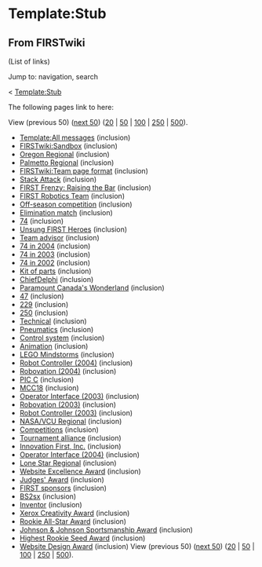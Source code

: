 # Template:Stub

## From FIRSTwiki

(List of links)

Jump to: navigation, search

< [Template:Stub](/index.php?title=Template:Stub&redirect=no "Template:Stub")

The following pages link to here:

View (previous 50) ([next 50](/index.php?title=Special:Whatlinkshere/Template:Stub&limit=50&from=939 "Special:Whatlinkshere/Template:Stub")) ([20](/index.php?title=Special:Whatlinkshere/Template:Stub&limit=20&from=0 "Special:Whatlinkshere/Template:Stub") | [50](/index.php?title=Special:Whatlinkshere/Template:Stub&limit=50&from=0 "Special:Whatlinkshere/Template:Stub") | [100](/index.php?title=Special:Whatlinkshere/Template:Stub&limit=100&from=0 "Special:Whatlinkshere/Template:Stub") | [250](/index.php?title=Special:Whatlinkshere/Template:Stub&limit=250&from=0 "Special:Whatlinkshere/Template:Stub") | [500](/index.php?title=Special:Whatlinkshere/Template:Stub&limit=500&from=0 "Special:Whatlinkshere/Template:Stub")).

- [Template:All messages](Template:All_messages "Template:All messages") (inclusion)
- [FIRSTwiki:Sandbox](FIRSTwiki:Sandbox "FIRSTwiki:Sandbox") (inclusion)
- [Oregon Regional](Oregon_Regional "Oregon Regional") (inclusion)
- [Palmetto Regional](Palmetto_Regional "Palmetto Regional") (inclusion)
- [FIRSTwiki:Team page format](FIRSTwiki:Team_page_format "FIRSTwiki:Team page format") (inclusion)
- [Stack Attack](Stack_Attack "Stack Attack") (inclusion)
- [FIRST Frenzy: Raising the Bar](FIRST_Frenzy:_Raising_the_Bar "FIRST Frenzy: Raising the Bar") (inclusion)
- [FIRST Robotics Team](FIRST_Robotics_Team "FIRST Robotics Team") (inclusion)
- [Off-season competition](Off-season_competition "Off-season competition") (inclusion)
- [Elimination match](Elimination_match "Elimination match") (inclusion)
- [74](74 "74") (inclusion)
- [Unsung FIRST Heroes](Unsung_FIRST_Heroes "Unsung FIRST Heroes") (inclusion)
- [Team advisor](Team_advisor "Team advisor") (inclusion)
- [74 in 2004](74_in_2004 "74 in 2004") (inclusion)
- [74 in 2003](74_in_2003 "74 in 2003") (inclusion)
- [74 in 2002](74_in_2002 "74 in 2002") (inclusion)
- [Kit of parts](Kit_of_parts "Kit of parts") (inclusion)
- [ChiefDelphi](ChiefDelphi "ChiefDelphi") (inclusion)
- [Paramount Canada's Wonderland](Paramount_Canada%27s_Wonderland "Paramount Canada's Wonderland") (inclusion)
- [47](47 "47") (inclusion)
- [229](229 "229") (inclusion)
- [250](250 "250") (inclusion)
- [Technical](Technical "Technical") (inclusion)
- [Pneumatics](Pneumatics "Pneumatics") (inclusion)
- [Control system](Control_system "Control system") (inclusion)
- [Animation](Animation "Animation") (inclusion)
- [LEGO Mindstorms](LEGO_Mindstorms "LEGO Mindstorms") (inclusion)
- [Robot Controller (2004)](Robot_Controller_%282004%29 "Robot Controller \(2004\)") (inclusion)
- [Robovation (2004)](Robovation_%282004%29 "Robovation \(2004\)") (inclusion)
- [PIC C](PIC_C "PIC C") (inclusion)
- [MCC18](MCC18 "MCC18") (inclusion)
- [Operator Interface (2003)](Operator_Interface_%282003%29 "Operator Interface \(2003\)") (inclusion)
- [Robovation (2003)](Robovation_%282003%29 "Robovation \(2003\)") (inclusion)
- [Robot Controller (2003)](Robot_Controller_%282003%29 "Robot Controller \(2003\)") (inclusion)
- [NASA/VCU Regional](NASA/VCU_Regional "NASA/VCU Regional") (inclusion)
- [Competitions](Competitions "Competitions") (inclusion)
- [Tournament alliance](Tournament_alliance "Tournament alliance") (inclusion)
- [Innovation First, Inc.](Innovation_First%2C_Inc. "Innovation First, Inc.") (inclusion)
- [Operator Interface (2004)](Operator_Interface_%282004%29 "Operator Interface \(2004\)") (inclusion)
- [Lone Star Regional](Lone_Star_Regional "Lone Star Regional") (inclusion)
- [Website Excellence Award](Website_Excellence_Award "Website Excellence Award") (inclusion)
- [Judges' Award](Judges%27_Award "Judges' Award") (inclusion)
- [FIRST sponsors](FIRST_sponsors "FIRST sponsors") (inclusion)
- [BS2sx](BS2sx "BS2sx") (inclusion)
- [Inventor](Inventor "Inventor") (inclusion)
- [Xerox Creativity Award](Xerox_Creativity_Award "Xerox Creativity Award") (inclusion)
- [Rookie All-Star Award](Rookie_All-Star_Award "Rookie All-Star Award") (inclusion)
- [Johnson & Johnson Sportsmanship Award](Johnson_%26_Johnson_Sportsmanship_Award "Johnson & Johnson Sportsmanship Award") (inclusion)
- [Highest Rookie Seed Award](Highest_Rookie_Seed_Award "Highest Rookie Seed Award") (inclusion)
- [Website Design Award](Website_Design_Award "Website Design Award") (inclusion) View (previous 50) ([next 50](/index.php?title=Special:Whatlinkshere/Template:Stub&limit=50&from=939 "Special:Whatlinkshere/Template:Stub")) ([20](/index.php?title=Special:Whatlinkshere/Template:Stub&limit=20&from=0 "Special:Whatlinkshere/Template:Stub") | [50](/index.php?title=Special:Whatlinkshere/Template:Stub&limit=50&from=0 "Special:Whatlinkshere/Template:Stub") | [100](/index.php?title=Special:Whatlinkshere/Template:Stub&limit=100&from=0 "Special:Whatlinkshere/Template:Stub") | [250](/index.php?title=Special:Whatlinkshere/Template:Stub&limit=250&from=0 "Special:Whatlinkshere/Template:Stub") | [500](/index.php?title=Special:Whatlinkshere/Template:Stub&limit=500&from=0 "Special:Whatlinkshere/Template:Stub")).
